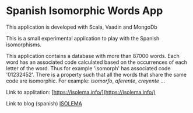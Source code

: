 # Spanish Isomorphic Words App #

This application is developed with Scala, Vaadin and MongoDb

This is a small experimental application to play with the Spanish isomorphisms.


This application contains a database with more than 87000 words. Each word has an associated  code calculated based on the occurrences of each letter of the word. Thus for example 'isomorph' has associated code '01232452'. There is a property such that all the words that share the same code are isomorphic. For example: *isomorfo*, *aferente*, *creyente* ...


Link to applitation: [https://isolema.info/](https://isolema.info/)

Link to blog (spanish)  [ISOLEMA](https://sarrufat.blog/wordpress/isolema-i/)
